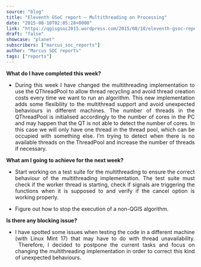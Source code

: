 ```yaml
---
source: "blog"
title: "Eleventh GSoC report – Multithreading on Processing"
date: "2015-08-10T02:05:28+0000"
link: "https://qgisgsoc2015.wordpress.com/2015/08/10/eleventh-gsoc-report-multithreading-on-processing/"
draft: "false"
showcase: "planet"
subscribers: ["marcus_soc_reports"]
author: "Marcus SOC reports"
tags: ["reports"]
---
```


<p><strong>What do I have completed this week?</strong></p>
<ul>
<li>
<p align="justify">During this week I have changed the multithreading implementation to use the QThreadPool to allow thread recycling and avoid thread creation costs every time we want to run an algorithm. This new implementation adds some flexibility to the multithread support and avoid unexpected behaviours in different machines. The number of threads in the QThreadPool is initialised accordingly to the number of cores in the PC and may happen that the QT is not able to detect the number of cores. In this case we will only have one thread in the thread pool, which can be occupied with something else. I’m trying to detect when there is no available threads on the ThreadPool and increase the number of threads if necessary.</p>
</li>
</ul>
<p><strong>What am I going to achieve for the next week?</strong></p>
<ul>
<li>
<p align="justify">Start working on a test suite for the multithreading to ensure the correct behaviour of the multithreading implementation. The test suite must check if the worker thread is starting, check if signals are triggering the functions when it is supposed to and verify if the cancel option is working properly.</p>
</li>
<li>Figure out how to stop the execution of a non-QGIS algorithm.</li>
</ul>
<p><strong>Is there any blocking issue?</strong></p>
<ul>
<li>
<p align="justify">I have spotted some issues when testing the code in a different machine (with Linux Mint 17) that may have to do with thread unavailability.  Therefore, I decided to postpone the current tasks and focus on changing the multithreading implementation in order to correct this kind of unexpected behaviours.</p>
</li>
</ul>
